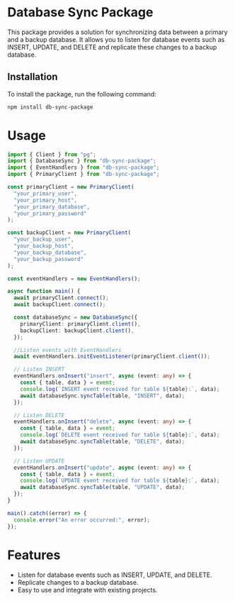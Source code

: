 # Database Sync Package

This package provides a solution for synchronizing data between a primary and a backup database. It allows you to listen for database events such as INSERT, UPDATE, and DELETE and replicate these changes to a backup database.

## Installation

To install the package, run the following command:

```bash
npm install db-sync-package
```

# Usage

```ts
import { Client } from "pg";
import { DatabaseSync } from "db-sync-package";
import { EventHandlers } from "db-sync-package";
import { PrimaryClient } from "db-sync-package";

const primaryClient = new PrimaryClient(
  "your_primary_user",
  "your_primary_host",
  "your_primary_database",
  "your_primary_password"
);

const backupClient = new PrimaryClient(
  "your_backup_user",
  "your_backup_host",
  "your_backup_database",
  "your_backup_password"
);

const eventHandlers = new EventHandlers();

async function main() {
  await primaryClient.connect();
  await backupClient.connect();

  const databaseSync = new DatabaseSync({
    primaryClient: primaryClient.client(),
    backupClient: backupClient.client(),
  });

  //Listen events with EventHandlers
  await eventHandlers.initEventListener(primaryClient.client());

  // Listen INSERT
  eventHandlers.onInsert("insert", async (event: any) => {
    const { table, data } = event;
    console.log(`INSERT event received for table ${table}:`, data);
    await databaseSync.syncTable(table, "INSERT", data);
  });

  // Listen DELETE
  eventHandlers.onInsert("delete", async (event: any) => {
    const { table, data } = event;
    console.log(`DELETE event received for table ${table}:`, data);
    await databaseSync.syncTable(table, "DELETE", data);
  });

  // Listen UPDATE
  eventHandlers.onInsert("update", async (event: any) => {
    const { table, data } = event;
    console.log(`UPDATE event received for table ${table}:`, data);
    await databaseSync.syncTable(table, "UPDATE", data);
  });
}

main().catch((error) => {
  console.error("An error occurred:", error);
});
```

# Features

- Listen for database events such as INSERT, UPDATE, and DELETE.
- Replicate changes to a backup database.
- Easy to use and integrate with existing projects.
